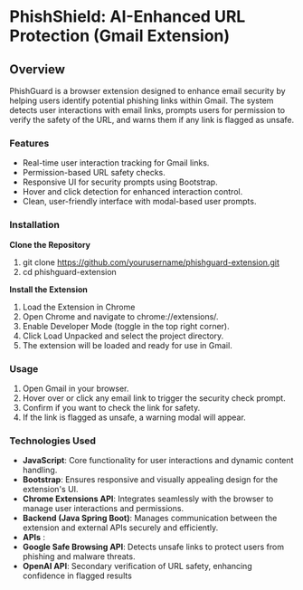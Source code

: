 # PhishShield: AI-Enhanced URL Protection (Gmail Extension)

## Overview
PhishGuard is a browser extension designed to enhance email security by helping users identify potential phishing links within Gmail. The system detects user interactions with email links, prompts users for permission to verify the safety of the URL, and warns them if any link is flagged as unsafe.

### Features
- Real-time user interaction tracking for Gmail links.
- Permission-based URL safety checks.
- Responsive UI for security prompts using Bootstrap.
- Hover and click detection for enhanced interaction control.
- Clean, user-friendly interface with modal-based user prompts.

### Installation
**Clone the Repository**
1. git clone https://github.com/yourusername/phishguard-extension.git
2. cd phishguard-extension

**Install the Extension**
1. Load the Extension in Chrome
2. Open Chrome and navigate to chrome://extensions/.
3. Enable Developer Mode (toggle in the top right corner).
4. Click Load Unpacked and select the project directory.
5. The extension will be loaded and ready for use in Gmail.

### Usage
1. Open Gmail in your browser.
2. Hover over or click any email link to trigger the security check prompt.
3. Confirm if you want to check the link for safety.
4. If the link is flagged as unsafe, a warning modal will appear.

### Technologies Used
- **JavaScript**: Core functionality for user interactions and dynamic content handling.
- **Bootstrap**: Ensures responsive and visually appealing design for the extension's UI.
- **Chrome Extensions API**: Integrates seamlessly with the browser to manage user interactions and permissions.
- **Backend (Java Spring Boot)**: Manages communication between the extension and external APIs securely and efficiently.
- **APIs** :
- **Google Safe Browsing API**: Detects unsafe links to protect users from phishing and malware threats.
- **OpenAI API**: Secondary verification of URL safety, enhancing confidence in flagged results

  
